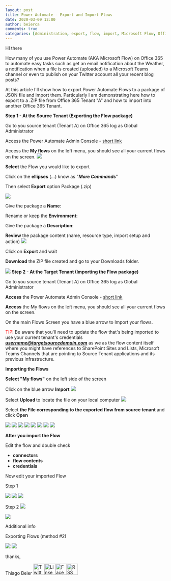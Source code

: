 ```yaml
---
layout: post
title: Power Automate - Export and Import Flows
date: 2020-03-09 12:00
author: beierca
comments: true
categories: [Administration, export, flow, import, Microsoft Flow, Office365, Power Automate]
---
```

HI there

How many of you use Power Automate (AKA Microsoft Flow) on Office 365 to automate easy tasks such as get an email notification about the Weather, a notification when a file is created (uploaded) to a Microsoft Teams channel or even to publish on your Twitter account all your recent blog posts?

At this article I'll show how to export Power Automate Flows to a package of JSON file and import them. Particularly I am demonstrating here how to export to a .ZIP file from Office 365 Tenant "A" and how to import into another Office 365 Tenant.

<strong>Step 1 - At the Source Tenant (Exporting the Flow package)</strong>

Go to you source tenant (Tenant A) on Office 365 log as Global Administrator

Access the Power Automate Admin Console - <a href="https://us.flow.microsoft.com/">short link</a>

Access the <strong>My flows</strong> on the left menu, you should see all your current flows on the screen.
<img src="https://thiagobeierblog.blob.core.windows.net/posts/o365/tips/6.png" />

<strong>Select</strong> the Flow you would like to export

Click on the <strong>ellipses</strong> (...) know as "<em><strong>More Commands</strong></em>"

Then select <strong>Export</strong> option Package (.zip)

<img src="https://thiagobeierblog.blob.core.windows.net/posts/o365/tips/7.png" />

Give the package a <strong>Name</strong>:

Rename or keep the <strong>Environment</strong>:

Give the package a <strong>Description</strong>:

<strong>Review</strong> the package content (name, resource type, import setup and action)
<img src="https://thiagobeierblog.blob.core.windows.net/posts/o365/tips/8.png" />

Click on <strong>Export</strong> and wait

<strong>Download</strong> the ZIP file created and go to your Downloads folder.

<img src="https://thiagobeierblog.blob.core.windows.net/posts/o365/tips/9.png" />
<strong>
Step 2 - At the Target Tenant (Importing the Flow package)</strong>

Go to you source tenant (Tenant A) on Office 365 log as Global Administrator

<strong>Access</strong> the Power Automate Admin Console - <a href="https://us.flow.microsoft.com/">short link</a>

<strong>Access</strong> the My flows on the left menu, you should see all your current flows on the screen.

On the main Flows Screen you have a blue arrow to Import your flows.

<span style="color:#ff0000;">TIP!</span> Be aware that you'll need to update the flow that's being imported to use your current tenant's credentials <em><strong>username@targetsourcedomain.com</strong></em> as we as the flow content itself where you might have references to SharePoint Sites and Lists, Microsoft Teams Channels that are pointing to Source Tenant applications and its previous infrastructure.

<strong>Importing the Flows</strong>

<strong>Select "My flows"</strong> on the left side of the screen

Click on the blue arrow <strong>Import</strong>
<img src="https://thiagobeierblog.blob.core.windows.net/posts/o365/tips/17.png" />

Select <strong>Upload </strong>to locate the file on your local computer
<img src="https://thiagobeierblog.blob.core.windows.net/posts/o365/tips/19.png" />

Select <strong>the File corresponding to the exported flow from source tenant </strong>and click <strong>Open</strong>

<img src="https://thiagobeierblog.blob.core.windows.net/posts/o365/tips/20.png" />

<img src="https://thiagobeierblog.blob.core.windows.net/posts/o365/tips/21.png" />

<img src="https://thiagobeierblog.blob.core.windows.net/posts/o365/tips/22.png" />

<img src="https://thiagobeierblog.blob.core.windows.net/posts/o365/tips/23.png" />
<img src="https://thiagobeierblog.blob.core.windows.net/posts/o365/tips/24.png" />
<img src="https://thiagobeierblog.blob.core.windows.net/posts/o365/tips/25.png" />
<img src="https://thiagobeierblog.blob.core.windows.net/posts/o365/tips/26.png" />

<img src="https://thiagobeierblog.blob.core.windows.net/posts/o365/tips/27.png" />

<strong>After you import the Flow</strong>

Edit the flow and double check
<ul>
	<li><strong>connectors</strong></li>
	<li><strong>flow contents</strong></li>
	<li><strong>credentials</strong></li>
</ul>
Now edit your imported Flow

Step 1

<img src="https://thiagobeierblog.blob.core.windows.net/posts/o365/tips/28.png" />
<img src="https://thiagobeierblog.blob.core.windows.net/posts/o365/tips/29.png" />
<img src="https://thiagobeierblog.blob.core.windows.net/posts/o365/tips/30.png" />

Step 2
<img src="https://thiagobeierblog.blob.core.windows.net/posts/o365/tips/49.png" />

<img src="https://thiagobeierblog.blob.core.windows.net/posts/o365/tips/16.png" />

Additional info

Exporting Flows (method #2)

<img src="https://thiagobeierblog.blob.core.windows.net/posts/o365/tips/14.png" />

<img src="https://thiagobeierblog.blob.core.windows.net/posts/o365/tips/15.png" />

thanks,

Thiago Beier
<a href="https://twitter.com/thiagobeier"><img title="Twitter" src="https://socialmediawidgets.files.wordpress.com/2014/03/twitter1.png" alt="Twitter" width="35" height="35" /></a><a href="https://www.linkedin.com/in/tbeier/"><img title="LinkedIn" src="https://socialmediawidgets.files.wordpress.com/2014/03/linkedin1.png" alt="LinkedIn" width="35" height="35" /></a><a href="https://www.facebook.com/TheBeier/"><img title="Facebook" src="https://socialmediawidgets.files.wordpress.com/2014/03/facebook1.png" alt="Facebook" width="35" height="35" /></a><a href="https://thiagobeier.wordpress.com/feed/"><img title="RSS" src="https://socialmediawidgets.files.wordpress.com/2014/03/rss1.png" alt="RSS" width="35" height="35" /></a>
